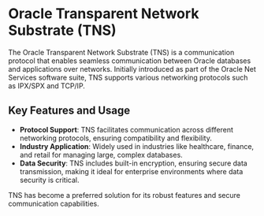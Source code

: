 # Oracle Transparent Network Substrate (TNS)

The Oracle Transparent Network Substrate (TNS) is a communication protocol that enables seamless communication between Oracle databases and applications over networks. Initially introduced as part of the Oracle Net Services software suite, TNS supports various networking protocols such as IPX/SPX and TCP/IP.

## Key Features and Usage

- **Protocol Support**: TNS facilitates communication across different networking protocols, ensuring compatibility and flexibility.
- **Industry Application**: Widely used in industries like healthcare, finance, and retail for managing large, complex databases.
- **Data Security**: TNS includes built-in encryption, ensuring secure data transmission, making it ideal for enterprise environments where data security is critical.

TNS has become a preferred solution for its robust features and secure communication capabilities.
